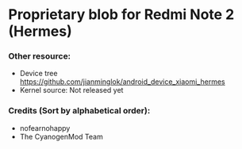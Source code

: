 # Proprietary blob for Redmi Note 2 (Hermes)

### Other resource:
  - Device tree https://github.com/jianminglok/android_device_xiaomi_hermes
  - Kernel source: Not released yet

### Credits (Sort by alphabetical order):
  - nofearnohappy
  - The CyanogenMod Team